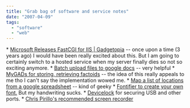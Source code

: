 ```yaml
---
title: "Grab bag of software and service notes"
date: "2007-04-09"
tags: 
  - "software"
  - "web"
---
```


\* [Microsoft Releases FastCGI for IIS | Gadgetopia](http://www.gadgetopia.com/post/5841 "Microsoft Releases FastCGI for IIS | Gadgetopia") -- once upon a time (3 years ago) I would have been really excited about this. But I am going to certainly switch to a hosted service when my server finally dies so not so exciting anymore. \* [Batch upload files to google docs](http://googlesystem.blogspot.com/2007/04/batch-upload-files-to-google-docs.html) -- very helpful \* [MyGADs for storing, retrieving factoids](http://crunchgear.com/2007/04/05/mygads-for-storing-retrieving-factoids/) -- the idea of this really appeals to me tho I can't say the implementation wowed me. \* [Map a list of locations from a google spreadsheet](http://googlesystem.blogspot.com/2007/04/map-list-of-locations-from-google.html) -- kind of geeky \* [Fontifier to create your own font.](http://www.coolhunting.com/archives/2007/03/fontifier_perso.php) But my handwriting sucks. \* [Devicelock](http://www.pcmag.com/article2/0,1759,2104556,00.asp?kc=PCRSS02129TX1K0000530) for securing USB and other ports. \* [Chris Pirillo's recommended screen recorder](http://www.techsmith.com/default.asp?cmp=bLockerg)

